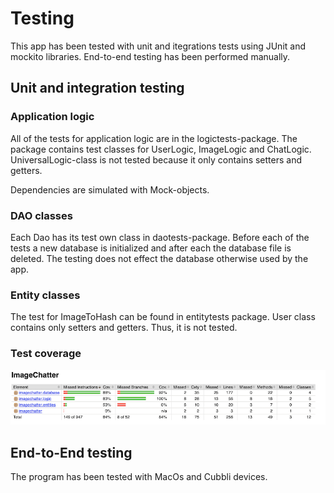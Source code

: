 # Testing

This app has been tested with unit and itegrations tests using JUnit and mockito libraries. End-to-end testing has been performed manually.

## Unit and integration testing

### Application logic

All of the tests for application logic are in the logictests-package. The package contains test classes for UserLogic, ImageLogic and ChatLogic. UniversalLogic-class is not tested because it only contains setters and getters. 

Dependencies are simulated with Mock-objects. 

### DAO classes

Each Dao has its test own class in daotests-package. Before each of the tests a new database is initialized and after each the database file is deleted. The testing does not effect the database otherwise used by the app.

### Entity classes

The test for ImageToHash can be found in entitytests package. User class contains only setters and getters. Thus, it is not tested.


### Test coverage

![testing](https://github.com/kallioaa/ot-harjoitustyo/blob/master/dokumentaatio/pictures/testcoverage.png)

## End-to-End testing

The program has been tested with MacOs and Cubbli devices. 
